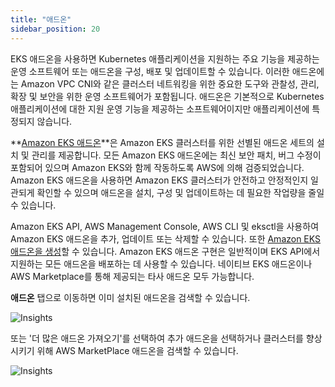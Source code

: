 ```yaml
---
title: "애드온"
sidebar_position: 20
---
```


EKS 애드온을 사용하면 Kubernetes 애플리케이션을 지원하는 주요 기능을 제공하는 운영 소프트웨어 또는 애드온을 구성, 배포 및 업데이트할 수 있습니다. 이러한 애드온에는 Amazon VPC CNI와 같은 클러스터 네트워킹을 위한 중요한 도구와 관찰성, 관리, 확장 및 보안을 위한 운영 소프트웨어가 포함됩니다. 애드온은 기본적으로 Kubernetes 애플리케이션에 대한 지원 운영 기능을 제공하는 소프트웨어이지만 애플리케이션에 특정되지 않습니다.

**[Amazon EKS 애드온](https://docs.aws.amazon.com/eks/latest/userguide/eks-add-ons.html)**은 Amazon EKS 클러스터를 위한 선별된 애드온 세트의 설치 및 관리를 제공합니다. 모든 Amazon EKS 애드온에는 최신 보안 패치, 버그 수정이 포함되어 있으며 Amazon EKS와 함께 작동하도록 AWS에 의해 검증되었습니다. Amazon EKS 애드온을 사용하면 Amazon EKS 클러스터가 안전하고 안정적인지 일관되게 확인할 수 있으며 애드온을 설치, 구성 및 업데이트하는 데 필요한 작업량을 줄일 수 있습니다.

Amazon EKS API, AWS Management Console, AWS CLI 및 eksctl을 사용하여 Amazon EKS 애드온을 추가, 업데이트 또는 삭제할 수 있습니다. 또한 [Amazon EKS 애드온을 생성](https://aws-ia.github.io/terraform-aws-eks-blueprints-addons/main/amazon-eks-addons/)할 수 있습니다. Amazon EKS 애드온 구현은 일반적이며 EKS API에서 지원하는 모든 애드온을 배포하는 데 사용할 수 있습니다. 네이티브 EKS 애드온이나 AWS Marketplace를 통해 제공되는 타사 애드온 모두 가능합니다.

**애드온** 탭으로 이동하면 이미 설치된 애드온을 검색할 수 있습니다.

![Insights](/img/resource-view/find-add-ons.jpg)

또는 '더 많은 애드온 가져오기'를 선택하여 추가 애드온을 선택하거나 클러스터를 향상시키기 위해 AWS MarketPlace 애드온을 검색할 수 있습니다.

![Insights](/img/resource-view/select-add-ons.jpg)